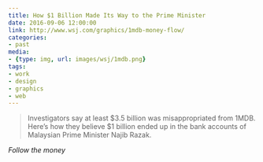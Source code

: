 ```yaml
---
title: How $1 Billion Made Its Way to the Prime Minister
date: 2016-09-06 12:00:00
link: http://www.wsj.com/graphics/1mdb-money-flow/
categories:
- past
media:
- {type: img, url: images/wsj/1mdb.png}
tags:
- work
- design
- graphics
- web
---
```

> Investigators say at least $3.5 billion was misappropriated from 1MDB. Here’s how they believe $1 billion ended up in the bank accounts of Malaysian Prime Minister Najib Razak.

*Follow the money*
